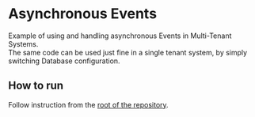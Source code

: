 # Asynchronous Events 

Example of using and handling asynchronous Events in Multi-Tenant Systems.  
The same code can be used just fine in a single tenant system, by simply switching Database configuration.

## How to run
Follow instruction from the [root of the repository](https://github.com/ecotoneframework/quickstart-examples).  